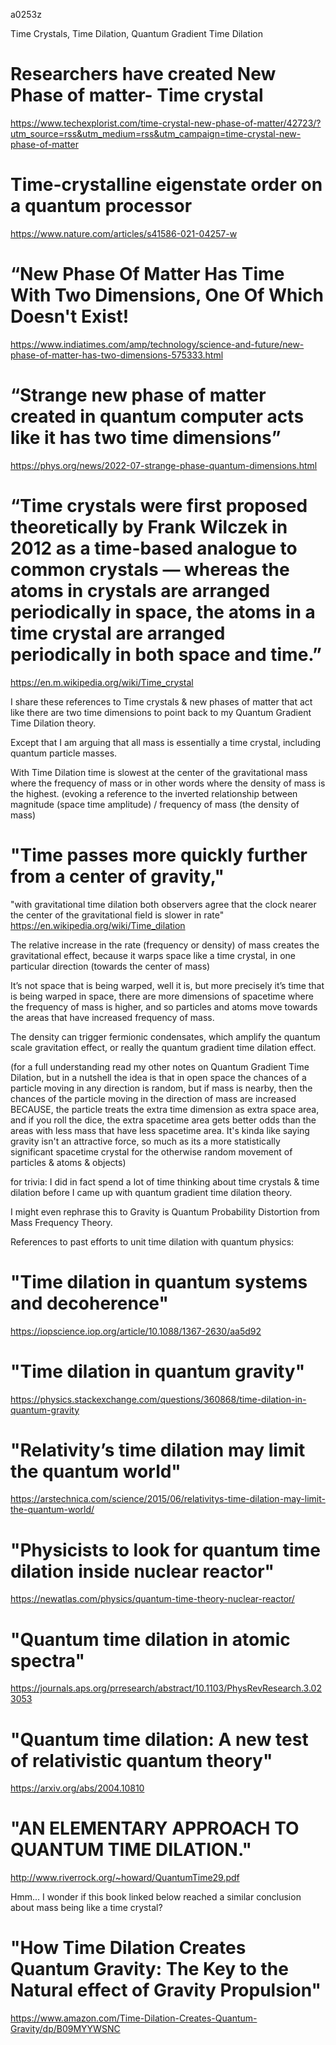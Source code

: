 a0253z

Time Crystals, Time Dilation, Quantum Gradient Time Dilation

# Researchers have created New Phase of matter- Time crystal
https://www.techexplorist.com/time-crystal-new-phase-of-matter/42723/?utm_source=rss&utm_medium=rss&utm_campaign=time-crystal-new-phase-of-matter

# Time-crystalline eigenstate order on a quantum processor
https://www.nature.com/articles/s41586-021-04257-w

# “New Phase Of Matter Has Time With Two Dimensions, One Of Which Doesn't Exist!
https://www.indiatimes.com/amp/technology/science-and-future/new-phase-of-matter-has-two-dimensions-575333.html

# “Strange new phase of matter created in quantum computer acts like it has two time dimensions”
https://phys.org/news/2022-07-strange-phase-quantum-dimensions.html

# “Time crystals were first proposed theoretically by Frank Wilczek in 2012 as a time-based analogue to common crystals — whereas the atoms in crystals are arranged periodically in space, the atoms in a time crystal are arranged periodically in both space and time.”
https://en.m.wikipedia.org/wiki/Time_crystal

I share these references to Time crystals & new phases of matter that act like there are two time dimensions to point back to my Quantum Gradient Time Dilation theory.

Except that I am arguing that all mass is essentially a time crystal, including quantum particle masses.

With Time Dilation time is slowest at the center of the gravitational mass where the frequency of mass or in other words where the density of mass is the highest. (evoking a reference to the inverted relationship between magnitude (space time amplitude) / frequency of mass (the density of mass)

# "Time passes more quickly further from a center of gravity,"
"with gravitational time dilation both observers agree that the clock nearer the center of the gravitational field is slower in rate"
https://en.wikipedia.org/wiki/Time_dilation

The relative increase in the rate (frequency or density) of mass creates the gravitational effect, because it warps space like a time crystal, in one particular direction (towards the center of mass)

It’s not space that is being warped, well it is, but more precisely it’s time that is being warped in space, there are more dimensions of spacetime where the frequency of mass is higher, and so particles and atoms move towards the areas that have increased frequency of mass.

The density can trigger fermionic condensates, which amplify the quantum scale gravitation effect, or really the quantum gradient time dilation effect.

(for a full understanding read my other notes on Quantum Gradient Time Dilation, but in a nutshell the idea is that in open space the chances of a particle moving in any direction is random, but if mass is nearby, then the chances of the particle moving in the direction of mass are increased BECAUSE, the particle treats the extra time dimension as extra space area, and if you roll the dice, the extra spacetime area gets better odds than the areas with less mass that have less spacetime area. It's kinda like saying gravity isn't an attractive force, so much as its a more statistically significant spacetime crystal for the otherwise random movement of particles & atoms & objects)

for trivia: I did in fact spend a lot of time thinking about time crystals & time dilation before I came up with quantum gradient time dilation theory.

I might even rephrase this to Gravity is Quantum Probability Distortion from Mass Frequency Theory.

References to past efforts to unit time dilation with quantum physics: 

# "Time dilation in quantum systems and decoherence"

https://iopscience.iop.org/article/10.1088/1367-2630/aa5d92

# "Time dilation in quantum gravity"

https://physics.stackexchange.com/questions/360868/time-dilation-in-quantum-gravity

# "Relativity’s time dilation may limit the quantum world" 

https://arstechnica.com/science/2015/06/relativitys-time-dilation-may-limit-the-quantum-world/

# "Physicists to look for quantum time dilation inside nuclear reactor"

https://newatlas.com/physics/quantum-time-theory-nuclear-reactor/

# "Quantum time dilation in atomic spectra"

https://journals.aps.org/prresearch/abstract/10.1103/PhysRevResearch.3.023053

# "Quantum time dilation: A new test of relativistic quantum theory"

https://arxiv.org/abs/2004.10810

# "AN ELEMENTARY APPROACH TO QUANTUM TIME DILATION."

http://www.riverrock.org/~howard/QuantumTime29.pdf

Hmm... I wonder if this book linked below reached a similar conclusion about mass being like a time crystal? 

# "How Time Dilation Creates Quantum Gravity: The Key to the Natural effect of Gravity Propulsion"

https://www.amazon.com/Time-Dilation-Creates-Quantum-Gravity/dp/B09MYYWSNC
